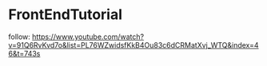 # FrontEndTutorial

follow: https://www.youtube.com/watch?v=91Q6RvKvd7o&list=PL76WZwidsfKkB4Ou83c6dCRMatXvj_WTQ&index=46&t=743s
